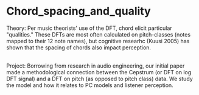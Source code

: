 # Chord_spacing_and_quality

Theory: Per music theorists' use of the DFT, chord elicit particular "qualities." These DFTs are most often calculated on pitch-classes (notes mapped to their 12 note names), but cognitive researhc (Kuusi 2005) has shown that the spacing of chords also impact perception. <br> <br>

Project: Borrowing from research in audio engineering, our initial paper made a methodological connection between the Cepstrum (or DFT on log DFT signal) and a DFT on pitch (as opposed to pitch class) data. We study the model and how it relates to PC models and listener perception.
